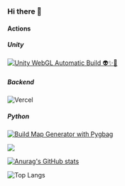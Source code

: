### Hi there 👋

#### Actions

##### Unity
[![Unity WebGL Automatic Build 👽✨🚀](https://github.com/NikkiAsteinza/Unity-WebGL-Automatic-build-and-deployment/actions/workflows/main.yml/badge.svg)](https://github.com/NikkiAsteinza/Unity-WebGL-Automatic-build-and-deployment/actions/workflows/main.yml)

##### Backend
<!-- ![Vercel](https://vercelbadge.vercel.app/api/nikkiasteinza/twist-api) -->
![Vercel](https://therealsujitk-vercel-badge.vercel.app/?app=twist-api)

##### Python
[![Build Map Generator with Pygbag](https://github.com/NikkiAsteinza/MapGenerator/actions/workflows/pygame-deployment.yml/badge.svg)](https://github.com/NikkiAsteinza/MapGenerator/actions/workflows/pygame-deployment.yml)
<!--
**NikkiAsteinza/NikkiAsteinza** is a ✨ _special_ ✨ repository because its `README.md` (this file) appears on your GitHub profile.




Here are some ideas to get you started:

- 🔭 I’m currently working on ...
- 🌱 I’m currently learning ...
- 👯 I’m looking to collaborate on ...
- 🤔 I’m looking for help with ...
- 💬 Ask me about ...
- 📫 How to reach me: ...
- 😄 Pronouns: ...
- ⚡ Fun fact: ...
-->
[Ÿ HŸPE]: https://yhype.me
[GitHub Profile Views Counter]: https://github.com/antonkomarev/github-profile-views-counter

![](https://hit.yhype.me/github/profile?user_id=1849174)

[![Anurag's GitHub stats](https://github-readme-stats.vercel.app/api?username=nikkiasteinza)](https://github.com/anuraghazra/github-readme-stats)

![Top Langs](https://github-readme-stats.vercel.app/api/top-langs/?username=nikkiasteinza&size_weight=0.5&count_weight=0.5)
